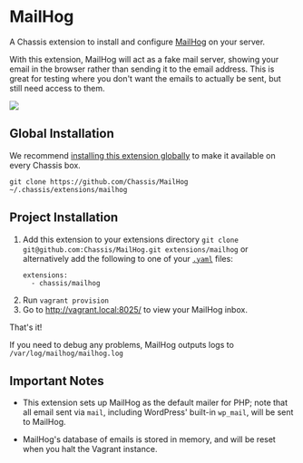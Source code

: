 # MailHog
A Chassis extension to install and configure
[MailHog](https://github.com/mailhog/MailHog) on your server.

With this extension, MailHog will act as a fake mail server, showing your
email in the browser rather than sending it to the email address. This is great
for testing where you don't want the emails to actually be sent, but still need
access to them.

<img src="http://i.imgur.com/5CqsgAI.png" />

## Global Installation

We recommend [installing this extension globally](http://docs.chassis.io/en/latest/extend/#globally-installing-extensions) to make it available on every Chassis box.

```
git clone https://github.com/Chassis/MailHog ~/.chassis/extensions/mailhog
```
## Project Installation
1. Add this extension to your extensions directory `git clone git@github.com:Chassis/MailHog.git extensions/mailhog` or alternatively add the following to one of your [`.yaml`](https://github.com/Chassis/Chassis/blob/master/config.yaml) files:
   ```
   extensions:
     - chassis/mailhog
   ```
2. Run `vagrant provision`
3. Go to http://vagrant.local:8025/ to view your MailHog inbox.

That's it!

If you need to debug any problems, MailHog outputs logs to
`/var/log/mailhog/mailhog.log`

## Important Notes
* This extension sets up MailHog as the default mailer for PHP; note that
  all email sent via `mail`, including WordPress' built-in `wp_mail`, will be
  sent to MailHog.

* MailHog's database of emails is stored in memory, and will be reset when
  you halt the Vagrant instance.
